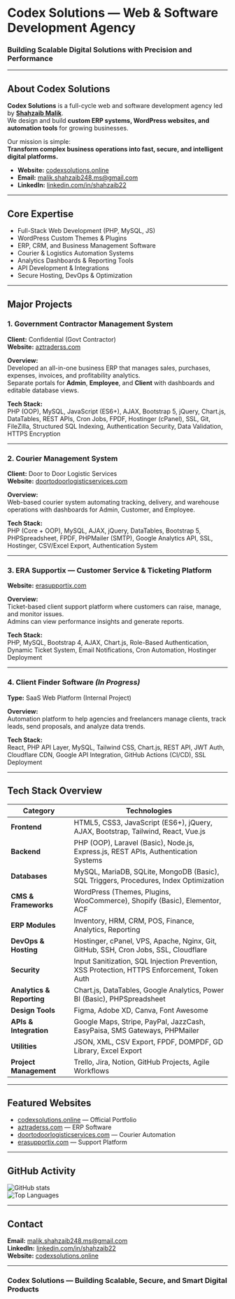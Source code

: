 # Codex Solutions — Web & Software Development Agency  

### Building Scalable Digital Solutions with Precision and Performance  

---

## About Codex Solutions  

**Codex Solutions** is a full-cycle web and software development agency led by [**Shahzaib Malik**](http://www.linkedin.com/in/shahzaib22).  
We design and build **custom ERP systems, WordPress websites, and automation tools** for growing businesses.  

Our mission is simple:  
**Transform complex business operations into fast, secure, and intelligent digital platforms.**

- **Website:** [codexsolutions.online](https://codexsolutions.online)  
- **Email:** malik.shahzaib248.ms@gmail.com  
- **LinkedIn:** [linkedin.com/in/shahzaib22](http://www.linkedin.com/in/shahzaib22)

---

## Core Expertise  

- Full-Stack Web Development (PHP, MySQL, JS)  
- WordPress Custom Themes & Plugins  
- ERP, CRM, and Business Management Software  
- Courier & Logistics Automation Systems  
- Analytics Dashboards & Reporting Tools  
- API Development & Integrations  
- Secure Hosting, DevOps & Optimization  

---

## Major Projects  

### 1. Government Contractor Management System  
**Client:** Confidential (Govt Contractor)  
**Website:** [aztraderss.com](https://aztraderss.com)  

**Overview:**  
Developed an all-in-one business ERP that manages sales, purchases, expenses, invoices, and profitability analytics.  
Separate portals for **Admin**, **Employee**, and **Client** with dashboards and editable database views.  

**Tech Stack:**  
PHP (OOP), MySQL, JavaScript (ES6+), AJAX, Bootstrap 5, jQuery, Chart.js, DataTables, REST APIs, Cron Jobs, FPDF, Hostinger (cPanel), SSL, Git, FileZilla, Structured SQL Indexing, Authentication Security, Data Validation, HTTPS Encryption  

---

### 2. Courier Management System  
**Client:** Door to Door Logistic Services  
**Website:** [doortodoorlogisticservices.com](https://doortodoorlogisticservices.com)  

**Overview:**  
Web-based courier system automating tracking, delivery, and warehouse operations with dashboards for Admin, Customer, and Employee.  

**Tech Stack:**  
PHP (Core + OOP), MySQL, AJAX, jQuery, DataTables, Bootstrap 5, PHPSpreadsheet, FPDF, PHPMailer (SMTP), Google Analytics API, SSL, Hostinger, CSV/Excel Export, Authentication System  

---

### 3. ERA Supportix — Customer Service & Ticketing Platform  
**Website:** [erasupportix.com](https://erasupportix.com)  

**Overview:**  
Ticket-based client support platform where customers can raise, manage, and monitor issues.  
Admins can view performance insights and generate reports.  

**Tech Stack:**  
PHP, MySQL, Bootstrap 4, AJAX, Chart.js, Role-Based Authentication, Dynamic Ticket System, Email Notifications, Cron Automation, Hostinger Deployment  

---

### 4. Client Finder Software *(In Progress)*  
**Type:** SaaS Web Platform (Internal Project)  

**Overview:**  
Automation platform to help agencies and freelancers manage clients, track leads, send proposals, and analyze data trends.  

**Tech Stack:**  
React, PHP API Layer, MySQL, Tailwind CSS, Chart.js, REST API, JWT Auth, Cloudflare CDN, Google API Integration, GitHub Actions (CI/CD), SSL Deployment  

---

## Tech Stack Overview  

| Category | Technologies |
|-----------|--------------|
| **Frontend** | HTML5, CSS3, JavaScript (ES6+), jQuery, AJAX, Bootstrap, Tailwind, React, Vue.js |
| **Backend** | PHP (OOP), Laravel (Basic), Node.js, Express.js, REST APIs, Authentication Systems |
| **Databases** | MySQL, MariaDB, SQLite, MongoDB (Basic), SQL Triggers, Procedures, Index Optimization |
| **CMS & Frameworks** | WordPress (Themes, Plugins, WooCommerce), Shopify (Basic), Elementor, ACF |
| **ERP Modules** | Inventory, HRM, CRM, POS, Finance, Analytics, Reporting |
| **DevOps & Hosting** | Hostinger, cPanel, VPS, Apache, Nginx, Git, GitHub, SSH, Cron Jobs, SSL, Cloudflare |
| **Security** | Input Sanitization, SQL Injection Prevention, XSS Protection, HTTPS Enforcement, Token Auth |
| **Analytics & Reporting** | Chart.js, DataTables, Google Analytics, Power BI (Basic), PHPSpreadsheet |
| **Design Tools** | Figma, Adobe XD, Canva, Font Awesome |
| **APIs & Integration** | Google Maps, Stripe, PayPal, JazzCash, EasyPaisa, SMS Gateways, PHPMailer |
| **Utilities** | JSON, XML, CSV Export, FPDF, DOMPDF, GD Library, Excel Export |
| **Project Management** | Trello, Jira, Notion, GitHub Projects, Agile Workflows |

---

## Featured Websites  

- [codexsolutions.online](https://codexsolutions.online) — Official Portfolio  
- [aztraderss.com](https://aztraderss.com) — ERP Software  
- [doortodoorlogisticservices.com](https://doortodoorlogisticservices.com) — Courier Automation  
- [erasupportix.com](https://erasupportix.com) — Support Platform  

---

## GitHub Activity  

![GitHub stats](https://github-readme-stats.vercel.app/api?username=Codex-Solutions&show_icons=true&theme=github_dark)  
![Top Languages](https://github-readme-stats.vercel.app/api/top-langs/?username=Codex-Solutions&layout=compact&theme=github_dark)

---

## Contact  

**Email:** malik.shahzaib248.ms@gmail.com  
**LinkedIn:** [linkedin.com/in/shahzaib22](http://www.linkedin.com/in/shahzaib22)  
**Website:** [codexsolutions.online](https://codexsolutions.online)

---

### Codex Solutions — Building Scalable, Secure, and Smart Digital Products
<!-- 
Codex Solutions, CodexSolutions, Codex Solutions Pakistan, Shahzaib Developer, 
Full Stack Developer Pakistan, Software Engineer Pakistan, Web Application Developer, 
PHP Developer, Laravel Developer, WordPress Expert, WordPress Plugin Developer, WordPress Theme Developer, 
Custom ERP Developer, ERP Software Pakistan, Contractor ERP System, 
CRM Developer, CRM System Developer, Customer Relationship Management Software, 
Business Automation Developer, Business Management System, 
Courier Management Software, Courier Tracking System, Logistics Software Developer, 
Inventory Management System, Billing Software, Accounting Software, HR Management System, 
Sales Analytics Software, Dashboard Developer, Web Analytics Developer, 
MySQL Database Expert, PHP MySQL Developer, JavaScript Developer, AJAX Developer, 
Bootstrap Developer, Responsive Web Developer, Frontend Developer, Backend Developer, 
Freelance Web Developer Pakistan, Professional Web Developer, Web Agency Pakistan, 
Web Development Company Pakistan, Custom Web Solutions, Software Development Company, 
Website Design & Development, Digital Solutions, Cloud ERP Developer, 
E-Commerce Developer, WooCommerce Developer, Shopify Developer, 
Business ERP Solutions, Data Management Systems, 
Codex Solutions Software House, Codex Solutions Web Agency, Codex Solutions Developers, 
Top Rated Web Developer Pakistan, Custom Dashboard Developer, Admin Panel Developer, 
API Integration Expert, Web Application Automation, PHP OOP Developer, 
Software Maintenance Services, Custom CMS Development, 
Pakistan Software House, Karachi Developer, Lahore Developer, Islamabad Developer, 
Enterprise Software Development, Tech Company Pakistan, Software Projects Portfolio
-->

